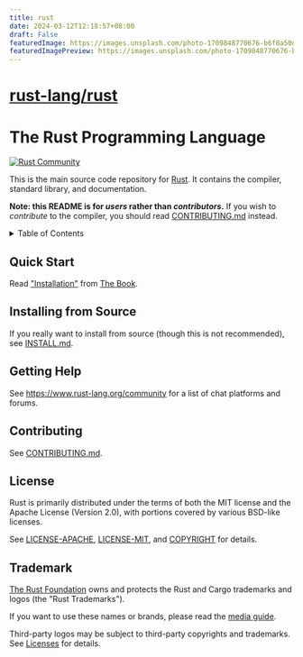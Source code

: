```yaml
---
title: rust
date: 2024-03-12T12:18:57+08:00
draft: False
featuredImage: https://images.unsplash.com/photo-1709848770676-b6f8a50dee1f?ixid=M3w0NjAwMjJ8MHwxfHJhbmRvbXx8fHx8fHx8fDE3MTAyMTcwNDV8&ixlib=rb-4.0.3
featuredImagePreview: https://images.unsplash.com/photo-1709848770676-b6f8a50dee1f?ixid=M3w0NjAwMjJ8MHwxfHJhbmRvbXx8fHx8fHx8fDE3MTAyMTcwNDV8&ixlib=rb-4.0.3
---
```


# [rust-lang/rust](https://github.com/rust-lang/rust)

# The Rust Programming Language

[![Rust Community](https://img.shields.io/badge/Rust_Community%20-Join_us-brightgreen?style=plastic&logo=rust)](https://www.rust-lang.org/community)

This is the main source code repository for [Rust]. It contains the compiler,
standard library, and documentation.

[Rust]: https://www.rust-lang.org/

**Note: this README is for _users_ rather than _contributors_.**
If you wish to _contribute_ to the compiler, you should read
[CONTRIBUTING.md](CONTRIBUTING.md) instead.

<details>
<summary>Table of Contents</summary>

- [Quick Start](#quick-start)
- [Installing from Source](#installing-from-source)
- [Getting Help](#getting-help)
- [Contributing](#contributing)
- [License](#license)
- [Trademark](#trademark)

</details>

## Quick Start

Read ["Installation"] from [The Book].

["Installation"]: https://doc.rust-lang.org/book/ch01-01-installation.html
[The Book]: https://doc.rust-lang.org/book/index.html

## Installing from Source

If you really want to install from source (though this is not recommended), see
[INSTALL.md](INSTALL.md).

## Getting Help

See https://www.rust-lang.org/community for a list of chat platforms and forums.

## Contributing

See [CONTRIBUTING.md](CONTRIBUTING.md).

## License

Rust is primarily distributed under the terms of both the MIT license and the
Apache License (Version 2.0), with portions covered by various BSD-like
licenses.

See [LICENSE-APACHE](LICENSE-APACHE), [LICENSE-MIT](LICENSE-MIT), and
[COPYRIGHT](COPYRIGHT) for details.

## Trademark

[The Rust Foundation][rust-foundation] owns and protects the Rust and Cargo
trademarks and logos (the "Rust Trademarks").

If you want to use these names or brands, please read the
[media guide][media-guide].

Third-party logos may be subject to third-party copyrights and trademarks. See
[Licenses][policies-licenses] for details.

[rust-foundation]: https://foundation.rust-lang.org/
[media-guide]: https://foundation.rust-lang.org/policies/logo-policy-and-media-guide/
[policies-licenses]: https://www.rust-lang.org/policies/licenses
